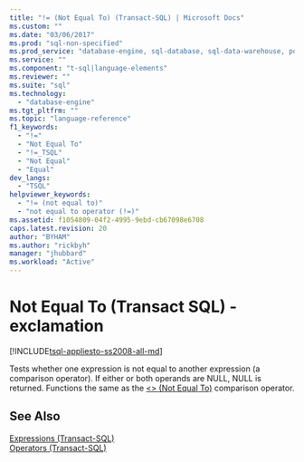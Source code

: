 ```yaml
---
title: "!= (Not Equal To) (Transact-SQL) | Microsoft Docs"
ms.custom: ""
ms.date: "03/06/2017"
ms.prod: "sql-non-specified"
ms.prod_service: "database-engine, sql-database, sql-data-warehouse, pdw"
ms.service: ""
ms.component: "t-sql|language-elements"
ms.reviewer: ""
ms.suite: "sql"
ms.technology: 
  - "database-engine"
ms.tgt_pltfrm: ""
ms.topic: "language-reference"
f1_keywords: 
  - "!="
  - "Not Equal To"
  - "!=_TSQL"
  - "Not Equal"
  - "Equal"
dev_langs: 
  - "TSQL"
helpviewer_keywords: 
  - "!= (not equal to)"
  - "not equal to operator (!=)"
ms.assetid: f1054809-04f2-4995-9ebd-cb67098e6708
caps.latest.revision: 20
author: "BYHAM"
ms.author: "rickbyh"
manager: "jhubbard"
ms.workload: "Active"
---
```

# Not Equal To (Transact SQL) - exclamation
[!INCLUDE[tsql-appliesto-ss2008-all-md](../../includes/tsql-appliesto-ss2008-all-md.md)]

  Tests whether one expression is not equal to another expression (a comparison operator). If either or both operands are NULL, NULL is returned. Functions the same as the [<> (Not Equal To)](../../t-sql/language-elements/not-equal-to-transact-sql-traditional.md) comparison operator.  
  
## See Also  
 [Expressions &#40;Transact-SQL&#41;](../../t-sql/language-elements/expressions-transact-sql.md)   
 [Operators &#40;Transact-SQL&#41;](../../t-sql/language-elements/operators-transact-sql.md)  
  
  
